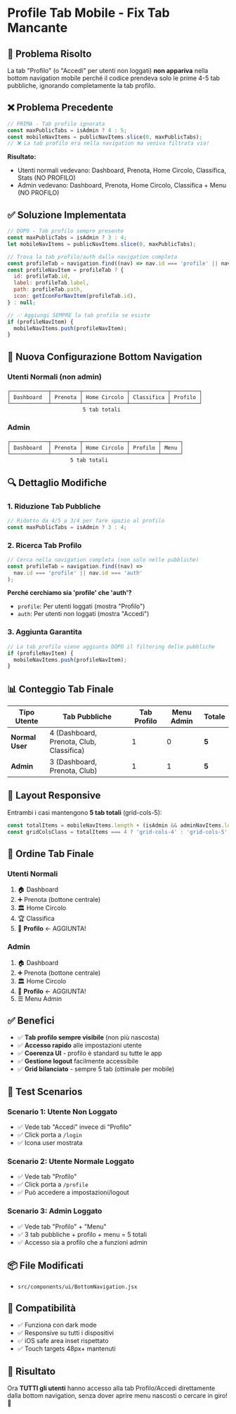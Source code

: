 # Profile Tab Mobile - Fix Tab Mancante

## 🎯 Problema Risolto

La tab "Profilo" (o "Accedi" per utenti non loggati) **non appariva** nella bottom navigation mobile perché il codice prendeva solo le prime 4-5 tab pubbliche, ignorando completamente la tab profilo.

## ❌ Problema Precedente

```jsx
// PRIMA - Tab profilo ignorata
const maxPublicTabs = isAdmin ? 4 : 5;
const mobileNavItems = publicNavItems.slice(0, maxPublicTabs);
// ❌ La tab profilo era nella navigation ma veniva filtrata via!
```

**Risultato:** 
- Utenti normali vedevano: Dashboard, Prenota, Home Circolo, Classifica, Stats (NO PROFILO)
- Admin vedevano: Dashboard, Prenota, Home Circolo, Classifica + Menu (NO PROFILO)

## ✅ Soluzione Implementata

```jsx
// DOPO - Tab profilo sempre presente
const maxPublicTabs = isAdmin ? 3 : 4;
let mobileNavItems = publicNavItems.slice(0, maxPublicTabs);

// Trova la tab profilo/auth dalla navigation completa
const profileTab = navigation.find((nav) => nav.id === 'profile' || nav.id === 'auth');
const profileNavItem = profileTab ? {
  id: profileTab.id,
  label: profileTab.label,
  path: profileTab.path,
  icon: getIconForNavItem(profileTab.id),
} : null;

// ✅ Aggiungi SEMPRE la tab profilo se esiste
if (profileNavItem) {
  mobileNavItems.push(profileNavItem);
}
```

## 📱 Nuova Configurazione Bottom Navigation

### Utenti Normali (non admin)
```
┌────────────┬─────────┬──────────────┬────────────┬─────────┐
│ Dashboard  │ Prenota │ Home Circolo │ Classifica │ Profilo │
└────────────┴─────────┴──────────────┴────────────┴─────────┘
                        5 tab totali
```

### Admin
```
┌────────────┬─────────┬──────────────┬─────────┬──────┐
│ Dashboard  │ Prenota │ Home Circolo │ Profilo │ Menu │
└────────────┴─────────┴──────────────┴─────────┴──────┘
                    5 tab totali
```

## 🔍 Dettaglio Modifiche

### 1. **Riduzione Tab Pubbliche**
```jsx
// Ridotto da 4/5 a 3/4 per fare spazio al profilo
const maxPublicTabs = isAdmin ? 3 : 4;
```

### 2. **Ricerca Tab Profilo**
```jsx
// Cerca nella navigation completa (non solo nelle pubbliche)
const profileTab = navigation.find((nav) => 
  nav.id === 'profile' || nav.id === 'auth'
);
```

**Perché cerchiamo sia 'profile' che 'auth'?**
- `profile`: Per utenti loggati (mostra "Profilo")
- `auth`: Per utenti non loggati (mostra "Accedi")

### 3. **Aggiunta Garantita**
```jsx
// La tab profilo viene aggiunta DOPO il filtering delle pubbliche
if (profileNavItem) {
  mobileNavItems.push(profileNavItem);
}
```

## 📊 Conteggio Tab Finale

| Tipo Utente | Tab Pubbliche | Tab Profilo | Menu Admin | Totale |
|-------------|---------------|-------------|------------|--------|
| **Normal User** | 4 (Dashboard, Prenota, Club, Classifica) | 1 | 0 | **5** |
| **Admin** | 3 (Dashboard, Prenota, Club) | 1 | 1 | **5** |

## 🎨 Layout Responsive

Entrambi i casi mantengono **5 tab totali** (grid-cols-5):
```jsx
const totalItems = mobileNavItems.length + (isAdmin && adminNavItems.length > 0 ? 1 : 0);
const gridColsClass = totalItems === 4 ? 'grid-cols-4' : 'grid-cols-5';
```

## 🔧 Ordine Tab Finale

### Utenti Normali
1. 🏠 Dashboard
2. ➕ Prenota (bottone centrale)
3. 🏛️ Home Circolo
4. 🏆 Classifica
5. 👤 **Profilo** ← AGGIUNTA!

### Admin
1. 🏠 Dashboard
2. ➕ Prenota (bottone centrale)
3. 🏛️ Home Circolo
4. 👤 **Profilo** ← AGGIUNTA!
5. ☰ Menu Admin

## ✅ Benefici

- ✅ **Tab profilo sempre visibile** (non più nascosta)
- ✅ **Accesso rapido** alle impostazioni utente
- ✅ **Coerenza UI** - profilo è standard su tutte le app
- ✅ **Gestione logout** facilmente accessibile
- ✅ **Grid bilanciato** - sempre 5 tab (ottimale per mobile)

## 🧪 Test Scenarios

### Scenario 1: Utente Non Loggato
- ✅ Vede tab "Accedi" invece di "Profilo"
- ✅ Click porta a `/login`
- ✅ Icona user mostrata

### Scenario 2: Utente Normale Loggato
- ✅ Vede tab "Profilo"
- ✅ Click porta a `/profile`
- ✅ Può accedere a impostazioni/logout

### Scenario 3: Admin Loggato
- ✅ Vede tab "Profilo" + "Menu"
- ✅ 3 tab pubbliche + profilo + menu = 5 totali
- ✅ Accesso sia a profilo che a funzioni admin

## 📦 File Modificati

- `src/components/ui/BottomNavigation.jsx`

## 🔄 Compatibilità

- ✅ Funziona con dark mode
- ✅ Responsive su tutti i dispositivi
- ✅ iOS safe area inset rispettato
- ✅ Touch targets 48px+ mantenuti

## 🚀 Risultato

Ora **TUTTI gli utenti** hanno accesso alla tab Profilo/Accedi direttamente dalla bottom navigation, senza dover aprire menu nascosti o cercare in giro! 🎉
